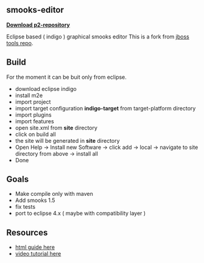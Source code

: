 ## smooks-editor

[**Download p2-repository**][download-site]

Eclipse based ( indigo ) graphical smooks editor
This is a fork from [jboss tools repo][jboss-smooks-editor].

## Build

For the moment it can be buit only from eclipse.

 - download eclipse indigo
 - install m2e
 - import project
 - import target configuration **indigo-target** from target-platform directory
 - import plugins
 - import features
 - open site.xml from **site** directory
 - click on build all
 - the site will be generated in **site** directory
 - Open Help -> Install new Software -> click add -> local -> navigate to site directory from above -> install all
 - Done

## Goals

 - Make compile only with maven
 - Add smooks 1.5
 - fix tests
 - port to eclipse 4.x ( maybe with compatibility layer )

## Resources

 - [html guide here][html-guide]
 - [video tutorial here][video-guide]


[jboss-smooks-editor]: https://github.com/jbosstools/jbosstools-full-svn-mirror/tree/3.3.indigo/smooks "Smooks Editor"
[html-guide]: http://docs.jboss.org/tools/OLD/3.1.0.GA/en/jboss_smooks_plugin_ref_guide/html_single/index.html "Html guide"
[video-guide]: http://www.smooks.org/mediawiki/index.php?title=Eclipse_IDE "Video guide"
[download-site]: https://github.com/alexproca/smooks-editor/releases/download/working-eclipse/site.zip "P2 Site"
